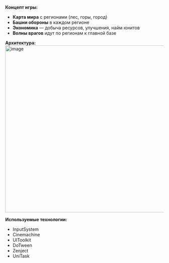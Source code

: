 **Концепт игры:**
- **Карта мира** с регионами (лес, горы, город)
- **Башни обороны** в каждом регионе
- **Экономика** — добыча ресурсов, улучшения, найм юнитов
- **Волны врагов** идут по регионам к главной базе

**Архитектура:**
<img width="1160" height="530" alt="image" src="https://github.com/user-attachments/assets/ebf67080-efdf-40a4-b42d-c1893a3e1ffc" />

**Используемые технологии:**
- InputSystem
- Cinemachine
- UIToolkit
- DoTween
- Zenject
- UniTask
